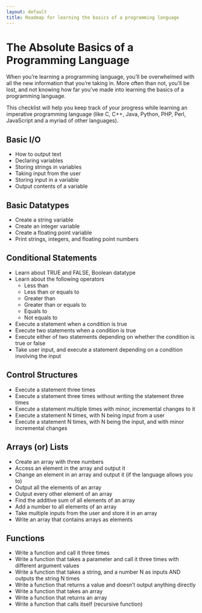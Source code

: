 ```yaml
---
layout: default
title: Roadmap for learning the basics of a programming language
---
```


# The Absolute Basics of a Programming Language

When you’re learning a programming language, you’ll be overwhelmed with all the new information that you’re taking in. More often than not, you’ll be lost, and not knowing how far you’ve made into learning the basics of a programming language.

This checklist will help you keep track of your progress while learning an imperative programming language (like C, C++, Java, Python, PHP, Perl, JavaScript and a myriad of other languages).

## Basic I/O

- How to output text
- Declaring variables
- Storing strings in variables
- Taking input from the user
- Storing input in a variable
- Output contents of a variable

## Basic Datatypes

- Create a string variable
- Create an integer variable
- Create a floating point variable
- Print strings, integers, and floating point numbers

## Conditional Statements

- Learn about TRUE and FALSE, Boolean datatype
- Learn about the following operators
  - Less than
  - Less than or equals to
  - Greater than
  - Greater than or equals to
  - Equals to
  - Not equals to
- Execute a statement when a condition is true
- Execute two statements when a condition is true
- Execute either of two statements depending on whether the condition is true or false
- Take user input, and execute a statement depending on a condition involving the input

## Control Structures

- Execute a statement three times
- Execute a statement three times without writing the statement three times
- Execute a statement multiple times with minor, incremental changes to it
- Execute a statement N times, with N being input from a user
- Execute a statement N times, with N being the input, and with minor incremental changes

## Arrays (or) Lists

- Create an array with three numbers
- Access an element in the array and output it
- Change an element in an array and output it (if the language allows you to)
- Output all the elements of an array
- Output every other element of an array
- Find the additive sum of all elements of an array
- Add a number to all elements of an array
- Take multiple inputs from the user and store it in an array
- Write an array that contains arrays as elements

## Functions

- Write a function and call it three times
- Write a function that takes a parameter and call it three times with different argument values
- Write a function that takes a string, and a number N as inputs AND outputs the string N times
- Write a function that returns a value and doesn’t output anything directly
- Write a function that takes an array
- Write a function that returns an array
- Write a function that calls itself (recursive function)
